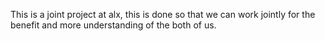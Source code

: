 This is a joint project at alx, this is done so that we can work jointly for the benefit and more understanding of the both of us.
